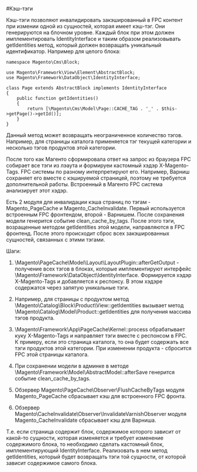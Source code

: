 #Кэш-тэги

Кэш-тэги позволяют инвалидировать закэшированный в FPC контент при измении одной из сущностей, которая имеет кэш-тэг.
Они генерируются на блочном уровне. Каждый блок при этом должен имплементировать IdentityInterface и таким образом реализовывать getIdentities метод, который должен возвращать уникальный идентификатор.
Например для целого блока:

```
namespace Magento\Cms\Block;

use Magento\Framework\View\Element\AbstractBlock;
use Magento\Framework\DataObject\IdentityInterface;

class Page extends AbstractBlock implements IdentityInterface
{
    public function getIdentities()
    {
        return [\Magento\Cms\Model\Page::CACHE_TAG . '_' . $this->getPage()->getId()];
    }
}
```

Данный метод может возвращать неограниченное количество тэгов. Например, для страницы каталога применяется тэг текущей категории и несколько тэгов продуктов этой категории.

После того как Магенто сформировала ответ на запрос из браузера FPC собирает все тэги из лэаута и формируеи кастомный хэдэр X-Magento-Tags. FPC системы по разному интерпретируют его.
Например, Варниш сохраняет его вместе с кэшируемой страницей, поэтому не требуется дополнительной работы. Встроенный в Магенто FPC система анализирует этот хэдэр.

Есть 2 модуля для инвалидации кэша страниц по тэгам - Magento_PageCache и Magento_CacheInvalidate. Первый используется встроенным FPC фронтендом, второй - Варнишем.
После сохранения модели генерится событие clean_cache_by_tags. 
После этого тэги, возращенные методом getIdentities этой модели, направляются в FPC фронтенд. 
После этого происходит сброс всех закэшированных сущностей, связанных с этими тэгами.

Шаги:
1. \Magento\PageCache\Model\Layout\LayoutPlugin::afterGetOutput - получение всех тэгов в блоках, которые имплементируют интерфейс \Magento\Framework\DataObject\IdentityInterface.
Формируется хэдэр X-Magento-Tags и добавляется к респонсу. В этом хэдэре содержатся через запятую уникальные тэги.
   
2. Например, для страницы с продуктом метод \Magento\Catalog\Block\Product\View::getIdentities вызывает метод \Magento\Catalog\Model\Product::getIdentities для получения массива тэгов продукта.

3. \Magento\Framework\App\PageCache\Kernel::process обрабатывает куку X-Magento-Tags и направляет тэги вместе с респонсом в FPC.
К примеру, если это страница каталога, то она будет содержать все тэги продуктов этой категории. При изменении продукта - сбросится FPC этой страницы каталога.
   
4. При сохранении модели в админке в методе \Magento\Framework\Model\AbstractModel::afterSave генерится событие clean_cache_by_tags.

5. Обзервер Magento\PageCache\Observer\FlushCacheByTags модуля Magento_PageCache сбрасывает кэш для встроенного FPC фронта.
   
6. Обзервер Magento\CacheInvalidate\Observer\InvalidateVarnishObserver модуля Magento_CacheInvalidate сбрасывает кэш для Варниша.

Т.е. если страница содержит блок, содержимое которого зависит от какой-то сущности, которая изменяется и требует изменение содержимого блока, то необходимо сделать кастомный блок, имплементирующий IdentityInterface. 
Реализовать в нем метод  getIdentities, который будет возвращать тэги той сущности, от которой зависит содержимое самого блока.
